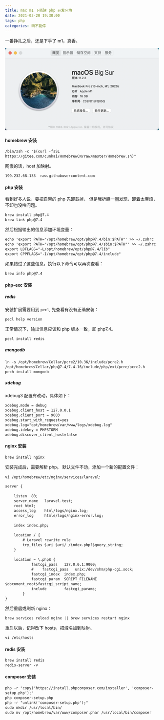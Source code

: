 ```yaml
---
title: mac m1 下搭建 php 开发环境
date: 2021-03-20 19:30:00
tags: php
categories: 码不能停
---
```


一番挣扎之后，还是下手了 m1，真香。

![macos](/images/macos.png)

<!-- more -->

#### homebrew 安装

```shell
/bin/zsh -c "$(curl -fsSL https://gitee.com/cunkai/HomebrewCN/raw/master/Homebrew.sh)"
```

网慢的话，host 加映射。

```hosts
199.232.68.133  raw.githubusercontent.com
```

#### php 安装

看到好多人说，要把自带的 php 先卸载掉， 但是我折腾一圈发现，卸着太麻烦，不卸也没啥问题。

```shell
brew install php@7.4
brew link php@7.4
```

然后根据输出的信息添加环境变量：
```shell
echo 'export PATH="/opt/homebrew/opt/php@7.4/bin:$PATH"' >> ~/.zshrc
echo 'export PATH="/opt/homebrew/opt/php@7.4/sbin:$PATH"' >> ~/.zshrc
export LDFLAGS="-L/opt/homebrew/opt/php@7.4/lib"
export CPPFLAGS="-I/opt/homebrew/opt/php@7.4/include"
```

如果错过了这些信息，执行以下命令可以再次查看：

```shell
brew info php@7.4
```

#### php-exc 安装

##### redis
安装扩展需要用到 `pecl`, 先查看有没有正确安装：
```
pecl help version
```

正常情况下，输出信息应该和 php 版本一致，即 php7.4。


```shell
pecl install redis
```

##### mongodb
```
ln -s /opt/homebrew/Cellar/pcre2/10.36/include/pcre2.h /opt/homebrew/Cellar/php@7.4/7.4.16/include/php/ext/pcre/pcre2.h
pech install mongodb
```

##### xdebug

xdebug3 配置有改动，具体如下：
```shell
xdebug.mode = debug
xdebug.client_host = 127.0.0.1
xdebug.client_port = 9003
xdebug.start_with_request=yes
xdebug.log="opt/homebrew/var/www/logs/xdebug.log"
xdebug.idekey = PHPSTORM
xdebug.discover_client_host=false
```

#### nginx 安装

```shell
brew install nginx
```

安装完成后，需要解析 php。
默认文件不动，添加一个新的配置文件：

`vi /opt/homebrew/etc/nginx/services/laravel`:

```vi
server {

    listen  80;
    server_name   laravel.test;
    root html;
    access_log    html/logs/nginx.log;
    error_log     htmle/logs/nginx-error.log;

    index index.php;

    location / {
        # Laravel rewrite rule
        try_files $uri $uri/ /index.php?$query_string;
    }

    location ~ \.php$ {
            fastcgi_pass   127.0.0.1:9000;
            #    fastcgi_pass   unix:/dev/shm/php-cgi.sock;
            fastcgi_index  index.php;
            fastcgi_param  SCRIPT_FILENAME  $document_root$fastcgi_script_name;
            include        fastcgi_params;
        }
}

```

然后重启或刷新 nginx：

```shell
brew services reload nginx || brew services restart nginx
```

重启以后，记得改下 hosts，把域名加到映射。

```shell
vi /etc/hosts
```

#### redis 安装
```shell
brew install redis
redis-server -v
```

#### composer 安装
```shell
php -r "copy('https://install.phpcomposer.com/installer', 'composer-setup.php');"
php composer-setup.php
php -r "unlink('composer-setup.php');"
sudo mkdir /usr/local/bin/
sudo mv /opt/homebrew/var/www/composer.phar /usr/local/bin/composer
```
